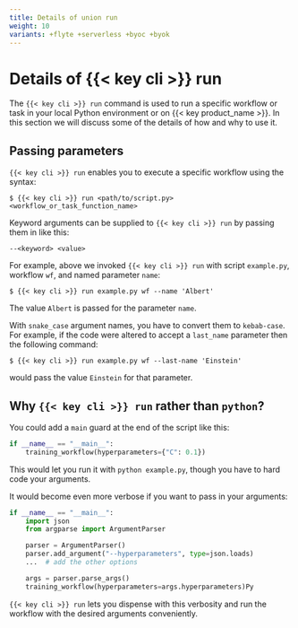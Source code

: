 ```yaml
---
title: Details of union run
weight: 10
variants: +flyte +serverless +byoc +byok
---
```


# Details of {{< key cli >}} run

The `{{< key cli >}} run` command is used to run a specific workflow or task in your local Python environment or on {{< key product_name >}}.
In this section we will discuss some of the details of how and why to use it.

## Passing parameters

`{{< key cli >}} run` enables you to execute a specific workflow using the syntax:

```shell
$ {{< key cli >}} run <path/to/script.py> <workflow_or_task_function_name>
```

Keyword arguments can be supplied to `{{< key cli >}} run` by passing them in like this:

```shell
--<keyword> <value>
```

For example, above we invoked `{{< key cli >}} run` with script `example.py`, workflow `wf`, and named parameter `name`:

```shell
$ {{< key cli >}} run example.py wf --name 'Albert'
```

The value `Albert` is passed for the parameter `name`.

With `snake_case` argument names, you have to convert them to `kebab-case`. For example,
if the code were altered to accept a `last_name` parameter then the following command:

```shell
$ {{< key cli >}} run example.py wf --last-name 'Einstein'
```

would pass the value `Einstein` for that parameter.

## Why `{{< key cli >}} run` rather than `python`?

You could add a `main` guard at the end of the script like this:

```python
if __name__ == "__main__":
    training_workflow(hyperparameters={"C": 0.1})
```

This would let you run it with `python example.py`, though you have to hard code your arguments.

It would become even more verbose if you want to pass in your arguments:

```python
if __name__ == "__main__":
    import json
    from argparse import ArgumentParser

    parser = ArgumentParser()
    parser.add_argument("--hyperparameters", type=json.loads)
    ...  # add the other options

    args = parser.parse_args()
    training_workflow(hyperparameters=args.hyperparameters)Py

```

`{{< key cli >}} run` lets you dispense with this verbosity and run the workflow with the desired arguments conveniently.